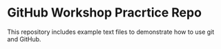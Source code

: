 # GitHub Workshop Pracrtice Repo

This repository includes example text files to demonstrate how to use git and GitHub.
